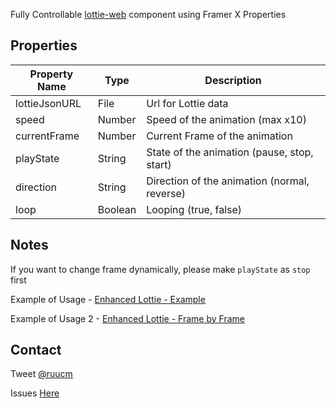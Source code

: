 Fully Controllable [lottie-web](https://github.com/airbnb/lottie-web) component using Framer X Properties

## Properties

| Property Name | Type    | Description                                  |
| ------------- | ------- | -------------------------------------------- |
| lottieJsonURL | File    | Url for Lottie data                          |
| speed         | Number  | Speed of the animation (max x10)             |
| currentFrame  | Number  | Current Frame of the animation               |
| playState     | String  | State of the animation (pause, stop, start)  |
| direction     | String  | Direction of the animation (normal, reverse) |
| loop          | Boolean | Looping (true, false)                        |

## Notes

If you want to change frame dynamically, please make `playState` as `stop` first

Example of Usage - [Enhanced Lottie - Example](https://www.dropbox.com/s/q02rk9ox5zp7euq/Enhanced%20Lottie%20-%20Example.framerx?dl=0)

Example of Usage 2 - [Enhanced Lottie - Frame by Frame](https://www.dropbox.com/s/th65lupv184cixx/Enhanced%20Lottie%20-%20Frame%20by%20Frame.framerx?dl=0)

## Contact

Tweet [@ruucm](http://twitter.com/ruucm)

Issues [Here](https://github.com/ruucm/enhanced-lottie/issues)
